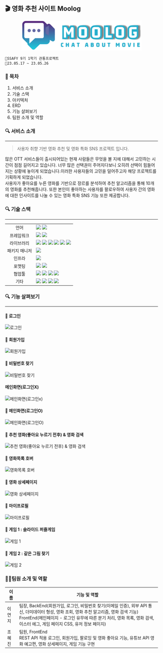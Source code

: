 ## 🎬 영화 추천 사이트 Moolog

<p align="center"><img src="./image/logo.png"/></p>

    📌SSAFY 9기 1학기 관통프로젝트
    📌23.05.17 ~ 23.05.26

### 📑 목차

1. 서비스 소개
2. 기술 스택
3. 아키텍처
4. ERD
5. 기능 살펴보기
6. 팀원 소개 및 역할

### 🔍 서비스 소개
---
> 사용자 취향 기반 영화 추천 및 영화 특화 SNS 프로젝트 입니다.

많은 OTT 서비스들이 출시되어있는 현재 사람들은 무엇을 볼 지에 대해서 고민하는 시간이 점점 길어지고 있습니다. 너무 많은 선택권이 주어지다보니 오히려 선택이 힘들어지는 상황에 놓이게 되었습니다.이러한 사용자들의 고민을 덜어주고자 해당 프로젝트를 기획하게 되었습니다.<br>
사용자가 좋아요를 누른 영화를 기반으로 장르를 분석하여 추천 알고리즘을 통해 10개의 영화를 추천해줍니다. 또한 본인이 좋아하는 사용자를 팔로우하여 사용자 간의 영화에 대한 인사이트를 나눌 수 있는 영화 특화 SNS 기능 또한 제공합니다.


### 🔍 기술 스택
---

<table>
<tr>
 <td align="center">언어</td>
 <td>
  <img src="https://img.shields.io/badge/JavaScript-F7DF1E?style=for-the-badge&logo=JavaScript&logoColor=ffffff"/>
  <img src="https://img.shields.io/badge/Python-3776AB?style=for-the-badge&logo=Python&logoColor=white"/>
    
    
 </td>
</tr>
<tr>
 <td align="center">프레임워크</td>
 <td>
  <img src="https://img.shields.io/badge/Django-092E20?style=for-the-badge&logo=Django&logoColor=ffffff"/>
    <img src="https://img.shields.io/badge/Vue-41B883?style=for-the-badge&logo=vue.js&logoColor=ffffff"/>  
</tr>
<tr>
 <td align="center">라이브러리</td>
 <td>
<img src="https://img.shields.io/badge/vuetify-1867C0?style=for-the-badge&logo=Vuetify&logoColor=ffffff"/>
<img src="https://img.shields.io/badge/bootstrap-7952B3?style=for-the-badge&logo=bootstrap&logoColor=ffffff"/>
<img src="https://img.shields.io/badge/vue router-41B883?style=for-the-badge&logo=&logoColor=ffffff"/>
<img src="https://img.shields.io/badge/lodash-3492FF?style=for-the-badge&logo=lodash&logoColor=ffffff"/>
<img src="https://img.shields.io/badge/axios-5A29E4?style=for-the-badge&logo=axios&logoColor=ffffff"/>
<img src="https://img.shields.io/badge/django allauth-000000?style=for-the-badge&logo=django-allauth&logoColor=ffffff"/>

</tr>
<tr>
 <td align="center">패키지 매니저</td>
 <td>
    <img src="https://img.shields.io/badge/npm-CB3837?style=for-the-badge&logo=npm&logoColor=white">
  </td>
</tr>
<tr>
 <td align="center">인프라</td>
 <td>
  <img src="https://img.shields.io/badge/Sqlite-003B57?style=for-the-badge&logo=SQlite&logoColor=ffffff"/>  
</tr>
<tr>
 <td align="center">포맷팅</td>
 <td>
  <img src="https://img.shields.io/badge/ESLint-4B32C3?style=for-the-badge&logo=ESLint&logoColor=ffffff"/> 
  <img src="https://img.shields.io/badge/Prettier-F7B93E?style=for-the-badge&logo=Prettier&logoColor=ffffff"/> 
  </td>
</tr>

<tr>
 <td align="center">협업툴</td>
 <td>
    <img src="https://img.shields.io/badge/Git-F05032?style=for-the-badge&logo=Git&logoColor=white"/>
    <img src="https://img.shields.io/badge/GitHub-181717?style=for-the-badge&logo=GitHub&logoColor=white"/> 
    <img src="https://img.shields.io/badge/Gitlab-FC6D26?style=for-the-badge&logo=Gitlab&logoColor=white"/> 
    <img src="https://img.shields.io/badge/Mattermost-0058CC?style=for-the-badge&logo=Mattermost&logoColor=white"/> 
 </td>
</tr>
<tr>
 <td align="center">기타</td>
 <td>
    <img src="https://img.shields.io/badge/Figma-F24E1E?style=for-the-badge&logo=Figma&logoColor=white"/>
    <img src="https://img.shields.io/badge/Notion-000000?style=for-the-badge&logo=Notion&logoColor=white"/> 
    <img src="https://img.shields.io/badge/swagger-85EA2D?style=for-the-badge&logo=swagger&logoColor=white"/>
    <img src="https://img.shields.io/badge/postman-FF6C37?style=for-the-badge&logo=postman&logoColor=white"/>
 </td>
</tr>
</table>


### 🔍 기능 살펴보기
---
#### 🎥 로그인
![로그인](./image/로그인.gif)

#### 🎥 회원가입
![회원가입](./image/회원가입.gif)

#### 🎥 비밀번호 찾기
![비밀번호 찾기](./image/비밀번호%20찾기.gif)

#### 메인화면(로그인X)
![메인화면(로그인x)](./image/메인화면(로그인X).gif)

#### 🎥 메인화면(로그인O)
![메인화면(로그인O)](./image/메인화면(로그인O).gif)

#### 🎥 추천 영화(좋아요 누르기 전후) & 영화 검색
![추천 영화(좋아요 누르기 전후) & 영화 검색](./image/영화%20좋아요%20전후%20및%20영화%20검색.gif)

#### 🎥 영화목록 호버
![영화목록 호버](./image/영화목록%20호버.gif)

#### 🎥 영화 상세페이지
![영화 상세페이지](./image/영화%20상세페이지.gif)

#### 🎥 마이프로필
![마이프로필](./image/마이%20페이지(프로필%20이미지,%20닉네임%20변경).gif)

#### 🎥 게임 1 : 슬라이드 퍼즐게임
![게임 1](./image/슬라이드%20퍼즐%20게임.gif)

#### 🎥 게임 2 : 같은 그림 찾기
![게임 2](./image/같은%20그림%20찾기.gif)

### 🧚‍♀️팀원 소개 및 역할
| 이름   | 기능 및 역할 |
| ----|--------------------------------------------------------------------------- |
| 이연지 |  팀장, BackEnd(회원가입, 로그인, 비밀번호 찾기(이메일 인증), 외부 API 통신, 더미데이터 형성, 영화 조회, 영화 추천 알고리즘, 영화 검색 기능)</br>FrontEnd(메인페이지 - 로그인 유무에 따른 분기 처리, 영화 목록, 영화 검색, 이스터 에그, 게임 페이지 CSS, 유저 정보 페이지)|
| 조혜진 |  팀원, FrontEnd </br> REST API 적용 로그인, 회원가입, 팔로잉 및 영화 좋아요 기능, 유튜브 API 영화 예고편, 영화 상세페이지, 게임 기능 구현 |
